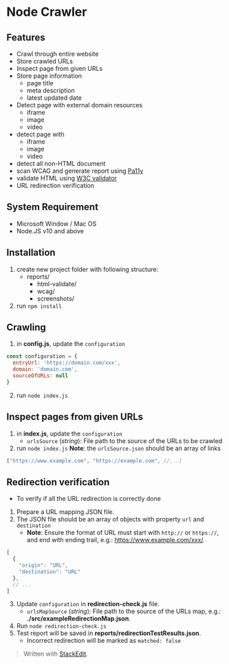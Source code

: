 # Node Crawler
## Features
- Crawl through entire website
- Store crawled URLs
- Inspect page from given URLs
- Store page information
	- page title
	- meta description
	- latest updated date
- Detect page with external domain resources
	- iframe
	- image
	- video
- detect page with
	- iframe
	- image
	- video
- detect all non-HTML document
- scan WCAG and generate report using [Pa11y](https://github.com/pa11y/pa11y)
- validate HTML using [W3C validator](https://validator.w3.org/)
- URL redirection verification

## System Requirement
 - Microsoft Window / Mac OS
 - Node.JS v10 and above 

## Installation
1. create new project folder with following structure:
    - reports/
      - html-validate/
      - wcag/
      - screenshots/
2. run `npm install`

## Crawling
1. in **config.js**, update the `configuration`
```javascript
const configuration = {
  entryUrl: 'https://domain.com/xxx',
  domain: 'domain.com',
  sourceOfURLs: null
}
```
2. run `node index.js`

## Inspect pages from given URLs
1. in **index.js**, update the `configuration`
    - `urlsSource` (*string*): File path to the source of the URLs to be crawled
2. run `node index.js`
**Note**: the `urlsSource.json` should be an array of links
```javascript
["https://www.example.com", "https://example.com", //...]
```


## Redirection verification
- To verify if all the URL redirection is correctly done
1. Prepare a URL mapping JSON file.
2. The JSON file should be an array of objects with property `url` and `destination`
    - **Note**: Ensure the format of URL must start with `http://` or `https://`, and end with ending trail, e.g.: https://www.example.com/xxx/.
```javascript
[
  {
    "origin": "URL",
    "destination": "URL"
  },
  // ...
]
```
3. Update `configuration` in **redirection-check.js** file.
    - `urlsMapSource` (*string*): File path to the source of the URLs map, e.g.: **./src/exampleRedirectionMap.json**.
4. Run `node redirection-check.js`
5. Test report will be saved in **reports/redirectionTestResults.json**.
    - Incorrect redirection will be marked as `matched: false`

> Written with [StackEdit](https://stackedit.io/).
